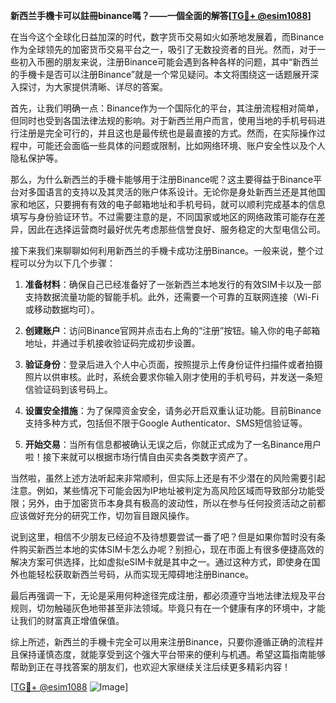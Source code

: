 **新西兰手機卡可以註冊binance嗎？——一個全面的解答[[TG💪+ @esim1088](https://t.me/s/esim1088)]**

在当今这个全球化日益加深的时代，数字货币交易如火如荼地发展着，而Binance作为全球领先的加密货币交易平台之一，吸引了无数投资者的目光。然而，对于一些初入币圈的朋友来说，注册Binance可能会遇到各种各样的问题，其中“新西兰的手機卡是否可以注册Binance”就是一个常见疑问。本文将围绕这一话题展开深入探讨，为大家提供清晰、详尽的答案。

首先，让我们明确一点：Binance作为一个国际化的平台，其注册流程相对简单，但同时也受到各国法律法规的影响。对于新西兰用户而言，使用当地的手机号码进行注册是完全可行的，并且这也是最传统也是最直接的方式。然而，在实际操作过程中，可能还会面临一些具体的问题或限制，比如网络环境、账户安全性以及个人隐私保护等。

那么，为什么新西兰的手機卡能够用于注册Binance呢？这主要得益于Binance平台对多国语言的支持以及其灵活的账户体系设计。无论你是身处新西兰还是其他国家和地区，只要拥有有效的电子邮箱地址和手机号码，就可以顺利完成基本的信息填写与身份验证环节。不过需要注意的是，不同国家或地区的网络政策可能存在差异，因此在选择运营商时最好优先考虑那些信誉良好、服务稳定的大型电信公司。

接下来我们来聊聊如何利用新西兰的手機卡成功注册Binance。一般来说，整个过程可以分为以下几个步骤：

1. **准备材料**：确保自己已经准备好了一张新西兰本地发行的有效SIM卡以及一部支持数据流量功能的智能手机。此外，还需要一个可靠的互联网连接（Wi-Fi或移动数据均可）。
   
2. **创建账户**：访问Binance官网并点击右上角的“注册”按钮。输入你的电子邮箱地址，并通过手机接收验证码完成初步设置。

3. **验证身份**：登录后进入个人中心页面，按照提示上传身份证件扫描件或者拍摄照片以供审核。此时，系统会要求你输入刚才使用的手机号码，并发送一条短信验证码到该号码上。

4. **设置安全措施**：为了保障资金安全，请务必开启双重认证功能。目前Binance支持多种方式，包括但不限于Google Authenticator、SMS短信验证等。

5. **开始交易**：当所有信息都被确认无误之后，你就正式成为了一名Binance用户啦！接下来就可以根据市场行情自由买卖各类数字资产了。

当然啦，虽然上述方法听起来非常顺利，但实际上还是有不少潜在的风险需要引起注意。例如，某些情况下可能会因为IP地址被判定为高风险区域而导致部分功能受限；另外，由于加密货币本身具有极高的波动性，所以在参与任何投资活动之前都应该做好充分的研究工作，切勿盲目跟风操作。

说到这里，相信不少朋友已经迫不及待想要尝试一番了吧？但是如果你暂时没有条件购买新西兰本地的实体SIM卡怎么办呢？别担心，现在市面上有很多便捷高效的解决方案可供选择，比如虚拟eSIM卡就是其中之一。通过这种方式，即使身在国外也能轻松获取新西兰号码，从而实现无障碍地注册Binance。

最后再强调一下，无论是采用何种途径完成注册，都必须遵守当地法律法规及平台规则，切勿触碰灰色地带甚至非法领域。毕竟只有在一个健康有序的环境中，才能让我们的财富真正增值保值。

综上所述，新西兰的手機卡完全可以用来注册Binance，只要你遵循正确的流程并且保持谨慎态度，就能享受到这个强大平台带来的便利与机遇。希望这篇指南能够帮助到正在寻找答案的朋友们，也欢迎大家继续关注后续更多精彩内容！

[[TG💪+ @esim1088](https://t.me/s/esim1088) ![Image](https://i.postimg.cc/4NQfJmqS/Snipaste-2025-05-13-00-14-12.png)]